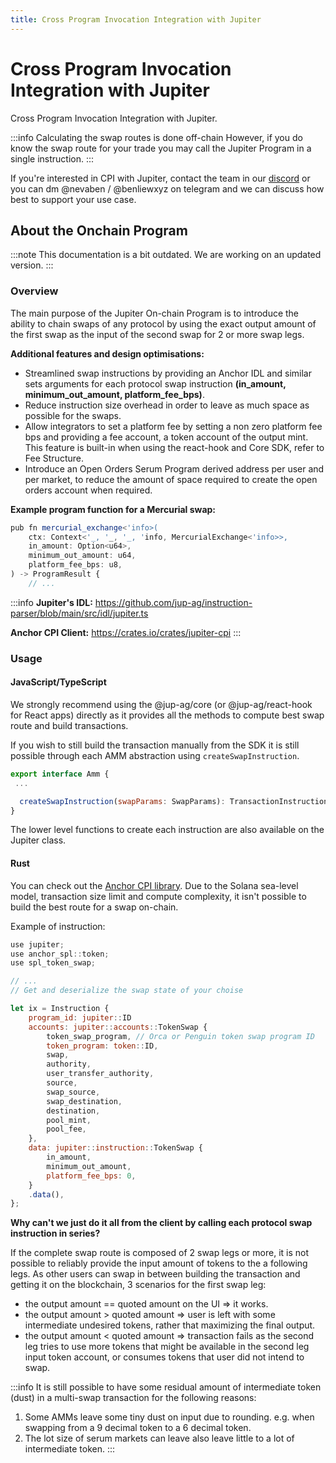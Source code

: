 ```yaml
---
title: Cross Program Invocation Integration with Jupiter
---
```

# Cross Program Invocation Integration with Jupiter

Cross Program Invocation Integration with Jupiter.

:::info Calculating the swap routes is done off-chain
However, if you do know the swap route for your trade you may call the Jupiter Program in a single instruction.
:::

If you're interested in CPI with Jupiter, contact the team in our [discord](https://discord.gg/jup) or you can dm @nevaben / @benliewxyz on telegram and we can discuss how best to support your use case.

## About the Onchain Program

:::note This documentation is a bit outdated. We are working on an updated version.
:::

### Overview

The main purpose of the Jupiter On-chain Program is to introduce the ability to chain swaps of any protocol by using the exact output amount of the first swap as the input of the second swap for 2 or more swap legs.

**Additional features and design optimisations:**

- Streamlined swap instructions by providing an Anchor IDL and similar sets arguments for each protocol swap instruction **(in_amount, minimum_out_amount, platform_fee_bps)**.
- Reduce instruction size overhead in order to leave as much space as possible for the swaps.
- Allow integrators to set a platform fee by setting a non zero platform fee bps and providing a fee account, a token account of the output mint. This feature is built-in when using the react-hook and Core SDK, refer to Fee Structure.
- Introduce an Open Orders Serum Program derived address per user and per market, to reduce the amount of space required to create the open orders account when required.

**Example program function for a Mercurial swap:**

```typescript
pub fn mercurial_exchange<'info>(
    ctx: Context<'_, '_, '_, 'info, MercurialExchange<'info>>,
    in_amount: Option<u64>,
    minimum_out_amount: u64,
    platform_fee_bps: u8,
) -> ProgramResult {
    // ...
```

:::info
**Jupiter's IDL:**  https://github.com/jup-ag/instruction-parser/blob/main/src/idl/jupiter.ts

**Anchor CPI Client:** https://crates.io/crates/jupiter-cpi
:::

### Usage

#### JavaScript/TypeScript

We strongly recommend using the @jup-ag/core (or @jup-ag/react-hook for React apps) directly as it provides all the methods to compute best swap route and build transactions.

If you wish to still build the transaction manually from the SDK it is still possible through each AMM abstraction using `createSwapInstruction`.

```js
export interface Amm {
 ...

  createSwapInstruction(swapParams: SwapParams): TransactionInstruction;
}
```
The lower level functions to create each instruction are also available on the Jupiter class.

#### Rust

You can check out the [Anchor CPI library](https://crates.io/crates/jupiter-cpi). Due to the Solana sea-level model, transaction size limit and compute complexity, it isn't possible to build the best route for a swap on-chain.

Example of instruction:

```js
use jupiter;
use anchor_spl::token;
use spl_token_swap;

// ...
// Get and deserialize the swap state of your choise

let ix = Instruction {
    program_id: jupiter::ID
    accounts: jupiter::accounts::TokenSwap {
        token_swap_program, // Orca or Penguin token swap program ID
        token_program: token::ID,
        swap,
        authority,
        user_transfer_authority,
        source,
        swap_source,
        swap_destination,
        destination,
        pool_mint,
        pool_fee,
    },
    data: jupiter::instruction::TokenSwap {
        in_amount,
        minimum_out_amount,
        platform_fee_bps: 0,
    }
    .data(),
};
```

**Why can't we just do it all from the client by calling each protocol swap instruction in series?**

If the complete swap route is composed of 2 swap legs or more, it is not possible to reliably provide the input amount of tokens to the a following legs. As other users can swap in between building the transaction and getting it on the blockchain, 3 scenarios for the first swap leg:

- the output amount == quoted amount on the UI => it works.
- the output amount > quoted amount => user is left with some intermediate undesired tokens, rather that maximizing the final output.
- the output amount < quoted amount => transaction fails as the second leg tries to use more tokens that might be available in the second leg input token account, or consumes tokens that user did not intend to swap.

:::info It is still possible to have some residual amount of intermediate token (dust) in a multi-swap transaction for the following reasons:
1. Some AMMs leave some tiny dust on input due to rounding. e.g. when swapping from a 9 decimal token to a 6 decimal token.
2. The lot size of serum markets can leave also leave little to a lot of intermediate token.
:::